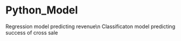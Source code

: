 # Python_Model
Regression model predicting revenue\n
Classificaton model predicting success of cross sale
